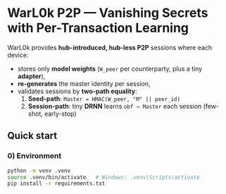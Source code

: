 # WarL0k P2P — Vanishing Secrets with Per-Transaction Learning

WarL0k provides **hub-introduced, hub-less P2P** sessions where each device:
- stores only **model weights** (`W_peer` per counterparty, plus a tiny **adapter**),
- **re-generates** the master identity per session,
- validates sessions by **two-path equality**:
  1) **Seed-path**: `Master = HMAC(W_peer, "M" || peer_id)`
  2) **Session-path**: tiny **DRNN** learns `obf → Master` each session (few-shot, early-stop)

## Quick start

### 0) Environment
```bash
python -m venv .venv
source .venv/bin/activate   # Windows: .venv\Scripts\activate
pip install -r requirements.txt
